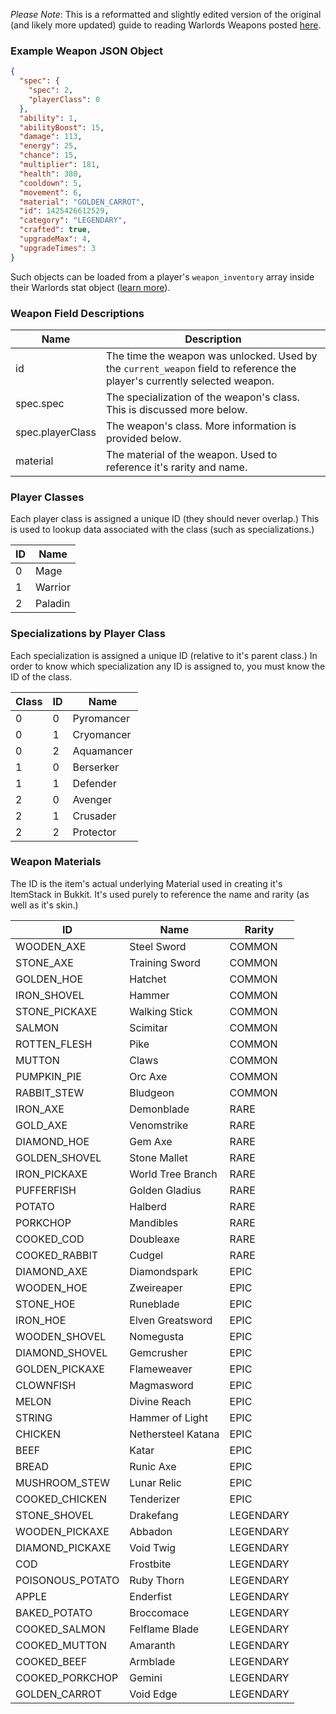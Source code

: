 _Please Note_: This is a reformatted and slightly edited version of the original (and likely more updated) guide to reading Warlords Weapons posted [here](http://hypixel.net/threads/guide-how-to-read-weapons-from-the-hypixel-api.274908/).

### Example Weapon JSON Object
```json
{
  "spec": {
    "spec": 2,
    "playerClass": 0
  },
  "ability": 1,
  "abilityBoost": 15,
  "damage": 113,
  "energy": 25,
  "chance": 15,
  "multiplier": 181,
  "health": 380,
  "cooldown": 5,
  "movement": 6,
  "material": "GOLDEN_CARROT",
  "id": 1425426612529,
  "category": "LEGENDARY",
  "crafted": true,
  "upgradeMax": 4,
  "upgradeTimes": 3
}
```
Such objects can be loaded from a player's ```weapon_inventory``` array inside their Warlords stat object ([learn more](Documentation/GameType.md)). 

### Weapon Field Descriptions
| Name | Description |
| ------ | ------------- |
| id   | The time the weapon was unlocked. Used by the ```current_weapon``` field to reference the player's currently selected weapon. |
| spec.spec | The specialization of the weapon's class. This is discussed more below. |
| spec.playerClass | The weapon's class. More information is provided below. |
| material | The material of the weapon. Used to reference it's rarity and name. |

### Player Classes
Each player class is assigned a unique ID (they should never overlap.) This is used to lookup data associated with the class (such as specializations.)

| ID | Name |
| ----- | -------- |
| 0 | Mage |
| 1 | Warrior |
| 2 | Paladin |

### Specializations by Player Class
Each specialization is assigned a unique ID (relative to it's parent class.) In order to know which specialization any ID is assigned to, you must know the ID of the class. 

| Class | ID | Name |
| ----- | ---- | ---- |
| 0     | 0  | Pyromancer |
| 0     | 1  | Cryomancer |
| 0     | 2  | Aquamancer |
| 1     | 0  | Berserker  |
| 1     | 1  | Defender   |
| 2     | 0  | Avenger    |
| 2     | 1  | Crusader   |
| 2     | 2  | Protector  |

### Weapon Materials
The ID is the item's actual underlying Material used in creating it's ItemStack in Bukkit. It's used purely to reference the name and rarity (as well as it's skin.)

| ID | Name | Rarity |
| --- | ---- | --------- |
| WOODEN_AXE | Steel Sword | COMMON |
| STONE_AXE | Training Sword | COMMON |
| GOLDEN_HOE | Hatchet | COMMON |
| IRON_SHOVEL | Hammer | COMMON |
| STONE_PICKAXE | Walking Stick | COMMON |
| SALMON | Scimitar | COMMON |
| ROTTEN_FLESH | Pike | COMMON |
| MUTTON | Claws | COMMON |
| PUMPKIN_PIE | Orc Axe | COMMON |
| RABBIT_STEW | Bludgeon | COMMON |
| IRON_AXE | Demonblade | RARE |
| GOLD_AXE | Venomstrike | RARE |
| DIAMOND_HOE | Gem Axe | RARE |
| GOLDEN_SHOVEL | Stone Mallet | RARE |
| IRON_PICKAXE | World Tree Branch | RARE |
| PUFFERFISH | Golden Gladius | RARE |
| POTATO | Halberd | RARE |
| PORKCHOP | Mandibles | RARE |
| COOKED_COD | Doubleaxe | RARE |
| COOKED_RABBIT | Cudgel | RARE |
| DIAMOND_AXE | Diamondspark | EPIC |
| WOODEN_HOE | Zweireaper | EPIC |
| STONE_HOE | Runeblade | EPIC |
| IRON_HOE | Elven Greatsword | EPIC |
| WOODEN_SHOVEL | Nomegusta | EPIC |
| DIAMOND_SHOVEL | Gemcrusher | EPIC |
| GOLDEN_PICKAXE | Flameweaver | EPIC |
| CLOWNFISH | Magmasword | EPIC |
| MELON | Divine Reach | EPIC |
| STRING | Hammer of Light | EPIC |
| CHICKEN | Nethersteel Katana | EPIC |
| BEEF | Katar | EPIC |
| BREAD | Runic Axe | EPIC |
| MUSHROOM_STEW | Lunar Relic | EPIC |
| COOKED_CHICKEN | Tenderizer | EPIC |
| STONE_SHOVEL | Drakefang | LEGENDARY |
| WOODEN_PICKAXE | Abbadon | LEGENDARY |
| DIAMOND_PICKAXE | Void Twig | LEGENDARY |
| COD | Frostbite | LEGENDARY |
| POISONOUS_POTATO | Ruby Thorn | LEGENDARY |
| APPLE | Enderfist | LEGENDARY |
| BAKED_POTATO | Broccomace | LEGENDARY |
| COOKED_SALMON | Felflame Blade | LEGENDARY |
| COOKED_MUTTON | Amaranth | LEGENDARY |
| COOKED_BEEF | Armblade | LEGENDARY |
| COOKED_PORKCHOP | Gemini | LEGENDARY |
| GOLDEN_CARROT | Void Edge | LEGENDARY |
